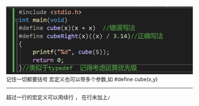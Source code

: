 ![image1](../../resources/image1-3.png)
记住一切都要括号
宏定义也可以带多个参数,如 #define cube(x,y)

---
超过一行的宏定义可以用续行 ， 在行末加上`/`

